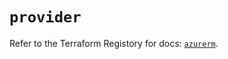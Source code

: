 # `provider`

Refer to the Terraform Registory for docs: [`azurerm`](https://registry.terraform.io/providers/hashicorp/azurerm/3.62.0/docs).
